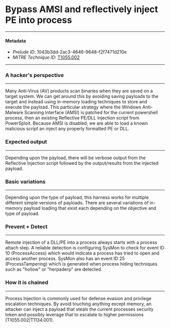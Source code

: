 
# Bypass AMSI and reflectively inject PE into process

---

#### Metadata

- *Prelude ID*: 1043b3dd-2ac3-4646-9648-f2f7471d210e
- *MITRE Technique ID*: [T1055.002](https://attack.mitre.org/techniques/T1055/002)

---

### A hacker's perspective

---

Many Anti-Virus (AV) products scan binaries when they are saved on a target system. We can get around this by avoiding saving payloads to the target and instead using in-memory loading techniques to store and execute the payload. This particular strategy where the Windows Anti-Malware Scanning Interface (AMSI) is patched for the current powershell process, then an existing Reflective PE/DLL Injection script from PowerSploit. Because AMSI is disabled, we are able to load a known malicious script an inject any properly formatted PE or DLL. 

### Expected output

---

Depending upon the payload, there will be verbose output from the Reflective Injection script followed by the output/results from the injected payload. 

### Basic variations

---

Depending upon the type of payload, this harness works for multiple different simple versions of payloads. There are several variations of in-memory payload loading that exist each depending on the objective and type of payload. 

### Prevent + Detect

---

Remote injection of a DLL/PE into a process always starts with a process attach step. A reliable detection is configuring SysMon to check for event ID 10 (ProcessAccess) which would indicate a process has tried to open and access another process. SysMon also has an event ID 25 (ProcessTampering) which is generated when process hiding techniques such as "hollow" or "herpaderp" are detected. 

### How it is chained

---

Process Injection is commonly used for defense evasion and privilege escalation techniques. By avoid touching anything except memory, an attacker can inject a payload that steals the current processes security token and possibly leverage that to escalate to higher permissions (T1055.002|T1134.001). 
